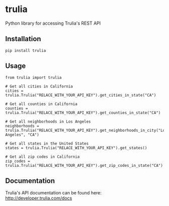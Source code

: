 # trulia

Python library for accessing Trulia's REST API

## Installation

    pip install trulia

## Usage

    from trulia import trulia

    # Get all cities in California
    cities = trulia.Trulia("RELACE_WITH_YOUR_API_KEY").get_cities_in_state("CA")

    # Get all counties in California
    counties = trulia.Trulia("RELACE_WITH_YOUR_API_KEY").get_counties_in_state("CA")

    # Get all neighborhoods in Los Angeles
    neighborhoods = trulia.Trulia("RELACE_WITH_YOUR_API_KEY").get_neighborhoods_in_city("Los Angeles", "CA")

    # Get all states in the United States
    states = trulia.Trulia("RELACE_WITH_YOUR_API_KEY").get_states()

    # Get all zip codes in California
    zip_codes = trulia.Trulia("RELACE_WITH_YOUR_API_KEY").get_zip_codes_in_state("CA")

## Documentation

Trulia's API documentation can be found here: http://developer.trulia.com/docs
